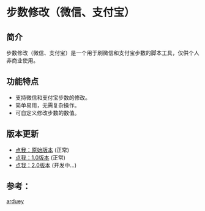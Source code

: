 # 步数修改（微信、支付宝）

## 简介
步数修改（微信、支付宝）是一个用于刷微信和支付宝步数的脚本工具，仅供个人非商业使用。

## 功能特点
- 支持微信和支付宝步数的修改。
- 简单易用，无需复杂操作。
- 可自定义修改步数的数值。

## 版本更新
- [点我：原始版本](https://crabboss-lab.github.io/ShuaBuShu/bushu-ori.html) (正常)
- [点我：1.0版本](https://crabboss-lab.github.io/ShuaBuShu/bushu.html) (正常)
- [点我：2.0版本](https://crabboss-lab.github.io/ShuaBuShu/bushu2.0.html) (开发中...)

## 参考：
[arduey](https://gitee.com/arduey/shuabu?_from=gitee_search)

